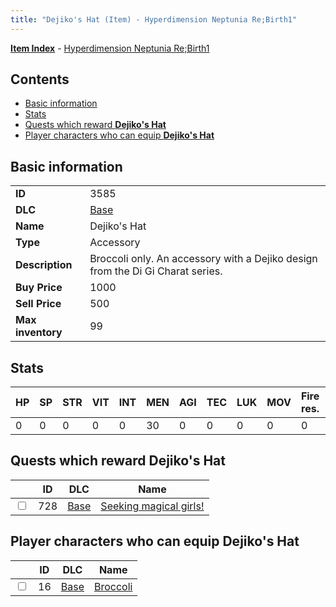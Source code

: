 ```yaml
---
title: "Dejiko's Hat (Item) - Hyperdimension Neptunia Re;Birth1"
---
```


[**Item Index**](/neptunia/rb1/item/index.html) - [Hyperdimension Neptunia Re;Birth1](/neptunia/rb1)

## Contents

- [Basic information](#basic-information)
- [Stats](#stats)
- [Quests which reward **Dejiko's Hat**](#quests-which-reward-dejikos-hat)
- [Player characters who can equip **Dejiko's Hat**](#player-characters-who-can-equip-dejikos-hat)

## Basic information

|   |   |
| -- | -- |
| **ID** | 3585 |
| **DLC** | [Base](/neptunia/rb1/dlc/1-base.html) |
| **Name** | Dejiko's Hat |
| **Type** | Accessory |
| **Description** | Broccoli only. An accessory with a Dejiko design from the Di Gi Charat series. |
| **Buy Price** | 1000 |
| **Sell Price** | 500 |
| **Max inventory** | 99 |

## Stats

| HP | SP | STR | VIT | INT | MEN | AGI | TEC | LUK | MOV | Fire res. | Ice res. | Wind res. | Lightning res. |
| -- | -- | --- | --- | --- | --- | --- | --- | --- | --- | --------- | -------- | --------- | -------------- |
| 0 | 0 | 0 | 0 | 0 | 30 | 0 | 0 | 0 | 0 | 0 | 0 | 0 | 0 |

## Quests which reward **Dejiko's Hat**

|    | ID | DLC | Name |
| -- | -- | --- | ---- |
| <input type="checkbox" id="rb1-quest-1-728" class="trackbox" /> | 728 | [Base](/neptunia/rb1/dlc/1-base.html) | [Seeking magical girls!](/neptunia/rb1/quest/1-728-seeking-magical-girls.html) |

## Player characters who can equip **Dejiko's Hat**

|    | ID | DLC | Name |
| -- | -- | --- | ---- |
| <input type="checkbox" id="rb1-player-1-16" class="trackbox" /> | 16 | [Base](/neptunia/rb1/dlc/1-base.html) | [Broccoli](/neptunia/rb1/player/1-16-broccoli.html) |